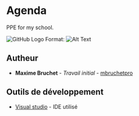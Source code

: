 # Agenda

PPE for my school.

![GitHub Logo](/images/logo.png)
Format: ![Alt Text](url)

## Autheur

* **Maxime Bruchet** - *Travail initial* - [mbruchetpro](https://github.com/mbruchetpro)

## Outils de développement

* [Visual studio](https://www.visualstudio.com/fr/) - IDE utilisé
